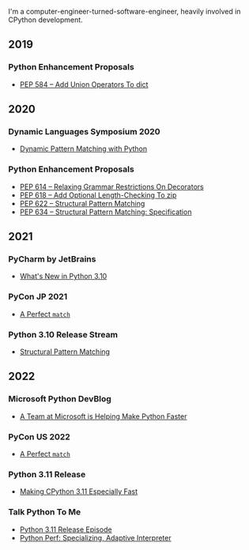 I'm a computer-engineer-turned-software-engineer, heavily involved in CPython development.

2019
----

### Python Enhancement Proposals

- [PEP 584 – Add Union Operators To dict](https://www.python.org/dev/peps/pep-0584)

2020
----

### Dynamic Languages Symposium 2020

- [Dynamic Pattern Matching with Python](https://dl.acm.org/doi/10.1145/3426422.3426983)

### Python Enhancement Proposals

- [PEP 614 – Relaxing Grammar Restrictions On Decorators](https://www.python.org/dev/peps/pep-0614)
- [PEP 618 – Add Optional Length-Checking To zip](https://www.python.org/dev/peps/pep-0618)
- [PEP 622 – Structural Pattern Matching](https://www.python.org/dev/peps/pep-0622)
- [PEP 634 – Structural Pattern Matching: Specification](https://www.python.org/dev/peps/pep-0634)

2021
----

### PyCharm by JetBrains

- [What's New in Python 3.10](https://www.youtube.com/watch?v=JteTO3EE7y0)

### PyCon JP 2021

- [A Perfect `match`](https://www.youtube.com/watch?v=ggPJLwIbbyY&t=213s)

### Python 3.10 Release Stream

- [Structural Pattern Matching](https://www.youtube.com/watch?v=AHT2l3hcIJg&t=2646s)

2022
----

### Microsoft Python DevBlog

- [A Team at Microsoft is Helping Make Python Faster](https://devblogs.microsoft.com/python/python-311-faster-cpython-team)

### PyCon US 2022

- [A Perfect `match`](https://www.youtube.com/watch?v=XpxTrDDcpPE)

### Python 3.11 Release

- [Making CPython 3.11 Especially Fast](https://www.youtube.com/watch?v=PGZPSWZSkJI&t=1472s)

### Talk Python To Me

- [Python 3.11 Release Episode](https://www.youtube.com/watch?v=Iak-6AsMLsU)
- [Python Perf: Specializing, Adaptive Interpreter](https://www.youtube.com/watch?v=tNs18GDmAfg)
